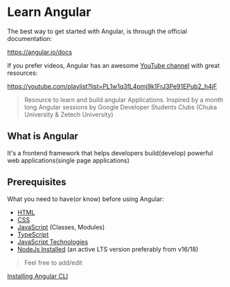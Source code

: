 # Learn Angular

The best way to get started with Angular, is through the official documentation:

https://angular.io/docs

If you prefer videos, Angular has an awesome [YouTube channel](https://youtube.com/playlist?list=PL1w1q3fL4pmj9k1FrJ3Pe91EPub2_h4jF) with great resources:

https://youtube.com/playlist?list=PL1w1q3fL4pmj9k1FrJ3Pe91EPub2_h4jF

>Resource to learn and build angular Applications. Inspired by a month long Angular sessions by Google Developer Students Clubs (Chuka University & Zetech University)

## What is Angular

It's a frontend framework that helps developers build(develop) powerful web applications(single page applications)

## Prerequisites

What you need to have(or know) before using Angular:

- [HTML](https://developer.mozilla.org/en-US/docs/Learn/HTML/Introduction_to_HTML)
- [CSS](https://developer.mozilla.org/en-US/docs/Learn/CSS/First_steps)
- [JavaScript](https://developer.mozilla.org/en-US/docs/Web/JavaScript/Language_overview) (Classes, Modules)
- [TypeScript](https://www.typescriptlang.org/)
- [JavaScript Technologies](https://developer.mozilla.org/en-US/docs/Web/JavaScript/JavaScript_technologies_overview)
- [NodeJs Installed](https://nodejs.org/) (an active LTS version preferably from v16/18)

>Feel free to add/edit

[Installing Angular CLI](/Resources/installing-angular-cli.md)

